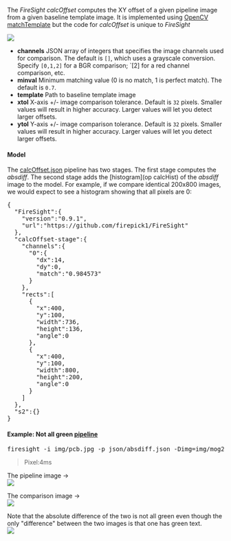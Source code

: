 The _FireSight_ _calcOffset_ computes the XY offset of a given pipeline image from a given baseline template image. 
It is implemented using [OpenCV matchTemplate](http://docs.opencv.org/modules/imgproc/doc/object_detection.html?highlight=matchtemplate#matchtemplate)
but the code for _calcOffset_ is unique to _FireSight_

<img src="https://github.com/firepick1/FireSight/blob/master/img/calcOffset-1.png?raw=true">

* **channels** JSON array of integers that specifies the image channels used for comparison. The default is `[]`, which uses a grayscale conversion. Specify `[0,1,2]` for a BGR comparison; `[2] for a red channel comparison, etc.
* **minval** Minimum matching value (0 is no match, 1 is perfect match). The default is `0.7`.
* **template** Path to baseline template image
* **xtol** X-axis +/- image comparison tolerance. Default is `32` pixels. Smaller values will result in higher accuracy. Larger values will let you detect larger offsets.
* **ytol** Y-axis +/- image comparison tolerance. Default is `32` pixels. Smaller values will result in higher accuracy. Larger values will let you detect larger offsets.

#### Model
The [calcOffset.json](https://github.com/firepick1/FireSight/blob/master/json/calcOffset.json) pipeline has two stages. The first stage computes the _absdiff_. The second stage adds the [histogram](op calcHist) of the _absdiff_ image to the model. For example, if we compare identical 200x800 images, we would expect to see a histogram showing that all pixels are 0:

<pre>
{
  "FireSight":{
    "version":"0.9.1",
    "url":"https://github.com/firepick1/FireSight"
  },
  "calcOffset-stage":{
    "channels":{
      "0":{
        "dx":14,
        "dy":0,
        "match":"0.984573"
      }
    },
    "rects":[
      {
        "x":400,
        "y":100,
        "width":736,
        "height":136,
        "angle":0
      },
      {
        "x":400,
        "y":100,
        "width":800,
        "height":200,
        "angle":0
      }
    ]
  },
  "s2":{}
}
</pre>

#### Example: Not all green [pipeline](https://github.com/firepick1/FireSight/blob/master/json/absdiff.json)
<pre>firesight -i img/pcb.jpg -p json/absdiff.json -Dimg=img/mog2.jpg -o target/absdiff.png</pre>
> Pixel:4ms

The pipeline image &rarr; <br>
<img src="https://github.com/firepick1/FireSight/blob/master/img/pcb.jpg?raw=true">

The comparison image &rarr; <br>
<img src="https://github.com/firepick1/FireSight/blob/master/img/mog2.jpg?raw=true">

Note that the absolute difference of the two is not all green even though the only "difference" between the two images is that one has green text. <br>
<img src="https://github.com/firepick1/FireSight/blob/master/img/absdiff.png?raw=true">
